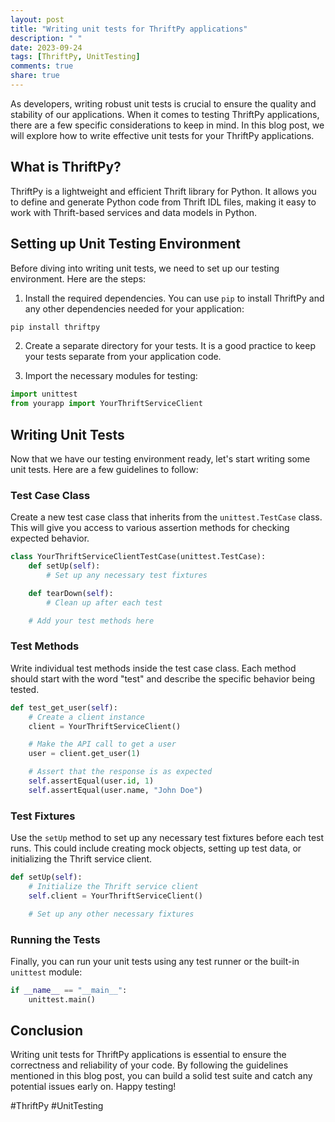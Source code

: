 ```yaml
---
layout: post
title: "Writing unit tests for ThriftPy applications"
description: " "
date: 2023-09-24
tags: [ThriftPy, UnitTesting]
comments: true
share: true
---
```


As developers, writing robust unit tests is crucial to ensure the quality and stability of our applications. When it comes to testing ThriftPy applications, there are a few specific considerations to keep in mind. In this blog post, we will explore how to write effective unit tests for your ThriftPy applications.

## What is ThriftPy?

ThriftPy is a lightweight and efficient Thrift library for Python. It allows you to define and generate Python code from Thrift IDL files, making it easy to work with Thrift-based services and data models in Python.

## Setting up Unit Testing Environment

Before diving into writing unit tests, we need to set up our testing environment. Here are the steps:

1. Install the required dependencies. You can use `pip` to install ThriftPy and any other dependencies needed for your application:

```python
pip install thriftpy
```

2. Create a separate directory for your tests. It is a good practice to keep your tests separate from your application code. 

3. Import the necessary modules for testing:

```python
import unittest
from yourapp import YourThriftServiceClient
```

## Writing Unit Tests

Now that we have our testing environment ready, let's start writing some unit tests. Here are a few guidelines to follow:

### Test Case Class

Create a new test case class that inherits from the `unittest.TestCase` class. This will give you access to various assertion methods for checking expected behavior.

```python
class YourThriftServiceClientTestCase(unittest.TestCase):
    def setUp(self):
        # Set up any necessary test fixtures

    def tearDown(self):
        # Clean up after each test

    # Add your test methods here
```

### Test Methods

Write individual test methods inside the test case class. Each method should start with the word "test" and describe the specific behavior being tested.

```python
def test_get_user(self):
    # Create a client instance
    client = YourThriftServiceClient()

    # Make the API call to get a user
    user = client.get_user(1)

    # Assert that the response is as expected
    self.assertEqual(user.id, 1)
    self.assertEqual(user.name, "John Doe")
```

### Test Fixtures

Use the `setUp` method to set up any necessary test fixtures before each test runs. This could include creating mock objects, setting up test data, or initializing the Thrift service client.

```python
def setUp(self):
    # Initialize the Thrift service client
    self.client = YourThriftServiceClient()

    # Set up any other necessary fixtures
```

### Running the Tests

Finally, you can run your unit tests using any test runner or the built-in `unittest` module:

```python
if __name__ == "__main__":
    unittest.main()
```

## Conclusion

Writing unit tests for ThriftPy applications is essential to ensure the correctness and reliability of your code. By following the guidelines mentioned in this blog post, you can build a solid test suite and catch any potential issues early on. Happy testing!

#ThriftPy #UnitTesting